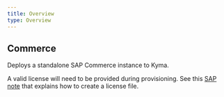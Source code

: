 ```yaml
---
title: Overview
type: Overview
---
```


## Commerce 

Deploys a standalone SAP Commerce instance to Kyma. 

A valid license will need to be provided during provisioning. See this [SAP note](https://launchpad.support.sap.com/#/notes/2137024) that explains how to create a license file.
